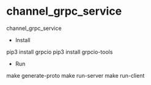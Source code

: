 # channel_grpc_service
channel_grpc_service

- Install

pip3 install grpcio
pip3 install grpcio-tools


- Run

make generate-proto
make run-server
make run-client
